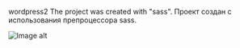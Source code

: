 wordpress2
The project was created with "sass".
Проект создан с использования препроцессора sass.

![Image alt](https://github.com/darkus007/Wordpress2/WordPress2.png)